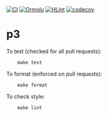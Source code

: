 [![CI](https://github.com/utgheith/p3/actions/workflows/haskell.yml/badge.svg)](https://github.com/utgheith/p3/actions/workflows/haskell.yml)
[![Ormolu](https://github.com/utgheith/p3/actions/workflows/ormolu.yml/badge.svg)](https://github.com/utgheith/p3/actions/workflows/ormolu.yml)
[![HLint](https://github.com/utgheith/p3/actions/workflows/hlint.yml/badge.svg)](https://github.com/utgheith/p3/actions/workflows/hlint.yml)
[![codecov](https://codecov.io/github/utgheith/p3/graph/badge.svg?token=WAB6VBLZRK)](https://codecov.io/github/utgheith/p3)

# p3

To test (checked for all pull requests):

```
    make test
```

To format (enforced on pull requests):

```
    make format
```

To check style:

```
    make lint
```


